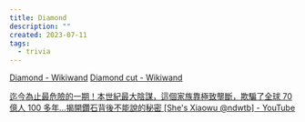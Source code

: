 ```yaml
---
title: Diamond
description: ""
created: 2023-07-11
tags:
  - trivia
---
```


[Diamond - Wikiwand](https://www.wikiwand.com/en/diamond)
[Diamond cut - Wikiwand](https://www.wikiwand.com/en/Diamond_cut)

[迄今為止最危險的一期！本世紀最大陰謀，這個家族靠極致壟斷，欺騙了全球 70 億人 100 多年…揭開鑽石背後不能說的秘密 [She's Xiaowu @ndwtb] - YouTube](https://www.youtube.com/watch?v=KYP-k0AEpZs)
